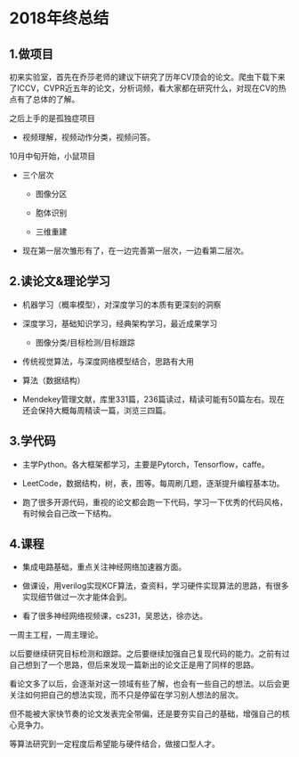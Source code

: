 # 2018年终总结

## 1.做项目

初来实验室，首先在乔莎老师的建议下研究了历年CV顶会的论文。爬虫下载下来了ICCV，CVPR近五年的论文，分析词频，看大家都在研究什么，对现在CV的热点有了总体的了解。

之后上手的是孤独症项目

* 视频理解，视频动作分类，视频问答。

10月中旬开始，小鼠项目

* 三个层次

  * 图像分区

  * 胞体识别

  * 三维重建

* 现在第一层次雏形有了，在一边完善第一层次，一边看第二层次。

## 2.读论文&理论学习

* 机器学习（概率模型），对深度学习的本质有更深刻的洞察

* 深度学习，基础知识学习，经典架构学习，最近成果学习

  * 图像分类/目标检测/目标跟踪

* 传统视觉算法，与深度网络模型结合，思路有大用

* 算法（数据结构）

* Mendekey管理文献，库里331篇，236篇读过，精读可能有50篇左右。现在还会保持大概每周精读一篇，浏览三四篇。

## 3.学代码

* 主学Python。各大框架都学习，主要是Pytorch，Tensorflow，caffe。

* LeetCode，数据结构，树，表，图等。每周刷几题，逐渐提升编程基本功。

* 跑了很多开源代码，重视的论文都会跑一下代码，学习一下优秀的代码风格，有时候会自己改一下结构。

## 4.课程

* 集成电路基础，重点关注神经网络加速器方面。

* 做课设，用verilog实现KCF算法，查资料，学习硬件实现算法的思路，有很多实现细节做过一次才能体会到。

* 看了很多神经网络视频课，cs231，吴恩达，徐亦达。


一周主工程，一周主理论。



以后要继续研究目标检测和跟踪。之后要继续加强自己复现代码的能力。之前有过自己想到了一个思路，但后来发现一篇新出的论文正是用了同样的思路。

看论文多了以后，会逐渐对这一领域有些了解，也会有一些自己的想法。以后会更关注如何把自己的想法实现，而不只是停留在学习别人想法的层次。

但不能被大家快节奏的论文发表完全带偏，还是要夯实自己的基础，增强自己的核心竞争力。

等算法研究到一定程度后希望能与硬件结合，做接口型人才。

